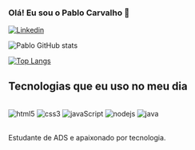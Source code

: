 ### Olá! Eu sou o Pablo Carvalho 🤙

[![Linkedin](https://img.shields.io/badge/LinkedIn-0077B5?style=for-the-badge&logo=linkedin&logoColor=white)](https://www.linkedin.com/in/pablo-carvalho-927b1221a/)

![Pablo GitHub stats](https://github-readme-stats.vercel.app/api?username=pablokz1&show_icons=true&theme=dracula)

[![Top Langs](https://github-readme-stats.vercel.app/api/top-langs/?username=pablokz1&show_icons=true&theme=dracula)](https://github.com/anuraghazra/github-readme-stats)

## Tecnologias que eu uso no meu dia

<div style="display: inline_block"><br/>
	<img aling="center" alt="html5" src="https://img.shields.io/badge/HTML5-E34F26?style=for-the-badge&logo=html5&logoColor=white" />
	<img aling="center" alt="css3" src="https://img.shields.io/badge/CSS3-1572B6?style=for-the-badge&logo=css3&logoColor=white" />
	<img aling="center" alt="javaScript" src="https://img.shields.io/badge/JavaScript-F7DF1E?style=for-the-badge&logo=javascript&logoColor=black" />
	<img aling="center" alt="nodejs" src="https://img.shields.io/badge/Node.js-43853D?style=for-the-badge&logo=node.js&logoColor=white" />
	<img aling="center" alt="java" src="https://img.shields.io/badge/Java-ED8B00?style=for-the-badge&logo=java&logoColor=white" />
</div><br/>

Estudante de ADS e apaixonado por tecnologia.

